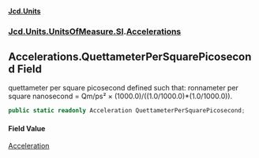 #### [Jcd.Units](index 'index')
### [Jcd.Units.UnitsOfMeasure.SI](Jcd.Units.UnitsOfMeasure.SI 'Jcd.Units.UnitsOfMeasure.SI').[Accelerations](Accelerations 'Jcd.Units.UnitsOfMeasure.SI.Accelerations')

## Accelerations.QuettameterPerSquarePicosecond Field

quettameter per square picosecond defined such that: ronnameter per square nanosecond = Qm/ps² ×
(1000.0)/((1.0/1000.0)*(1.0/1000.0)).

```csharp
public static readonly Acceleration QuettameterPerSquarePicosecond;
```

#### Field Value
[Acceleration](Acceleration 'Jcd.Units.UnitTypes.Acceleration')